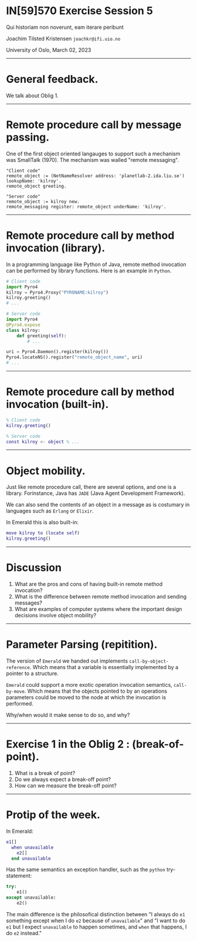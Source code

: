 

# IN[59]570 Exercise Session 5

Qui historiam non noverunt, eam iterare peribunt

Joachim Tilsted Kristensen
`joachkr@ifi.uio.no`

University of Oslo,
March 02, 2023

---

# General feedback.

We talk about Oblig 1.

---

# Remote procedure call by message passing.

One of the first object oriented langauges to support such a mechanism was SmallTalk (1970).
The mechanism was walled "remote messaging".

```smalltalk
"Client code"
remote_object := (NetNameResolver address: 'planetlab-2.ida.liu.se') lookupName: 'kilroy'.
remote_object greeting.

"Server code"
remote_object := kilroy new.
remote_messaging register: remote_object underName: 'kilroy'.
```

---

# Remote procedure call by method invocation (library).

In a programming language like Python of Java, remote method invocation can
be performed by library functions. Here is an example in `Python`.

```python
# Client code
import Pyro4
kilroy = Pyro4.Proxy("PYRONAME:kilroy")
kilroy.greeting()
# ...

# Server code
import Pyro4
@Pyro4.expose
class kilroy:
    def greeting(self):
        # ...

uri = Pyro4.Daemon().register(kilroy())
Pyro4.locateNS().register("remote_object_name", uri)
# ...
```

---

# Remote procedure call by method invocation (built-in).

```matlab
% Client code
kilroy.greeting()

% Server code
const kilroy <- object % ...
```

---

# Object mobility.

Just like remote procedure call, there are several options, and one is a
library. Forinstance, Java has `JADE` (Java Agent Development Framework).

We can also send the contents of an object in a message as is costumary in
languages such as `Erlang` or `Elixir`.

In Emerald this is also built-in:

```matlab
move kilroy to (locate self)
kilroy.greeting()
```

---

# Discussion

1. What are the pros and cons of having built-in remote method invocation?
2. What is the difference between remote method invocation and sending messages?
3. What are examples of computer systems where the important design decisions involve object mobility?

---

# Parameter Parsing (repitition).

The version of `Emerald` we handed out implements
`call-by-object-reference`. Which means that a variable is essentially
implemented by a pointer to a structure.

`Emerald` could support a more exotic operation invocation semantics,
`call-by-move`. Which means that the objects pointed to by an operations
parameters could be moved to the node at which the invocation is performed.

Why/when would it make sense to do so, and why?

---

# Exercise 1 in the Oblig 2 : (break-of-point).

1. What is a break of point?
2. Do we always expect a break-off point?
3. How can we measure the break-off point?

---

# Protip of the week.

In Emerald:

```matlab
e1[]
  when unavailable
    e2[]
  end unavailable
```

Has the same semantics an exception handler, such as the `python`
try-statement:

```python
try:
    e1()
except unavailable:
    e2()
```

The main difference is the philosofical distinction between "I always do
`e1` something except when I do `e2` because of `unavailable`" and "I want
to do `e1` but I expect `unavailable` to happen sometimes, and `when` that
happens, I do `e2` instead."
